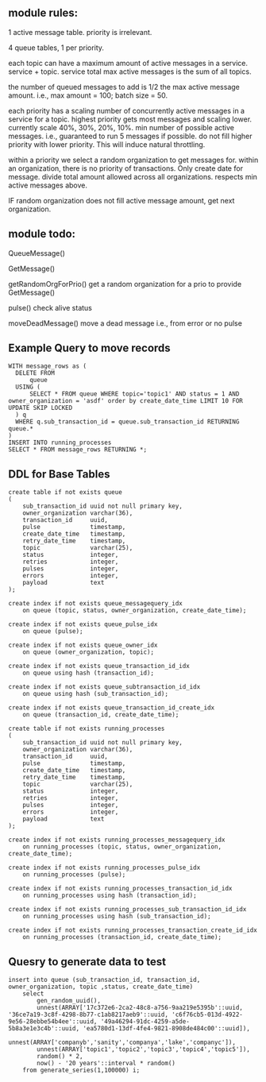 ## module rules: 
1 active message table. priority is irrelevant. 

4 queue tables, 1 per priority.

each topic can have a maximum amount of active messages in a service. 
  service + topic.
  service total max active messages is the sum of all topics.
  
the number of queued messages to add is 1/2 the max active message amount. 
  i.e., max amount = 100; batch size = 50.
  
each priority has a scaling number of concurrently active messages in a service for a topic. 
  highest priority gets most messages and scaling lower. 
  currently scale 40%, 30%, 20%, 10%.
  min number of possible active messages. i.e., guaranteed to run 5 messages if possible. 
  do not fill higher priority with lower priority. This will induce natural throttling. 
  
within a priority we select a random organization to get messages for. 
  within an organization, there is no priority of transactions. Only create date for message. 
  divide total amount allowed across all organizations.
  respects min active messages above.
  
IF random organization does not fill active message amount, get next organization.

## module todo: 
QueueMessage()

GetMessage()

getRandomOrgForPrio()
 get a random organization for a prio to provide GetMessage()
 
pulse()
  check alive status
  
moveDeadMessage()
  move a dead message i.e., from error or no pulse
  
## Example Query to move records 
```
WITH message_rows as (
  DELETE FROM
      queue
  USING (
      SELECT * FROM queue WHERE topic='topic1' AND status = 1 AND owner_organization = 'asdf' order by create_date_time LIMIT 10 FOR UPDATE SKIP LOCKED
  ) q
  WHERE q.sub_transaction_id = queue.sub_transaction_id RETURNING queue.*
)
INSERT INTO running_processes
SELECT * FROM message_rows RETURNING *;
```

## DDL for Base Tables 
```
create table if not exists queue
(
    sub_transaction_id uuid not null primary key,
    owner_organization varchar(36),
    transaction_id     uuid,
    pulse              timestamp,
    create_date_time   timestamp,
    retry_date_time    timestamp,
    topic              varchar(25),
    status             integer,
    retries            integer,
    pulses             integer,
    errors             integer,
    payload            text
);

create index if not exists queue_messagequery_idx
    on queue (topic, status, owner_organization, create_date_time);

create index if not exists queue_pulse_idx
    on queue (pulse);

create index if not exists queue_owner_idx
    on queue (owner_organization, topic);

create index if not exists queue_transaction_id_idx
    on queue using hash (transaction_id);

create index if not exists queue_subtransaction_id_idx
    on queue using hash (sub_transaction_id);

create index if not exists queue_transaction_id_create_idx
    on queue (transaction_id, create_date_time);

create table if not exists running_processes
(
    sub_transaction_id uuid not null primary key,
    owner_organization varchar(36),
    transaction_id     uuid,
    pulse              timestamp,
    create_date_time   timestamp,
    retry_date_time    timestamp,
    topic              varchar(25),
    status             integer,
    retries            integer,
    pulses             integer,
    errors             integer,
    payload            text
);

create index if not exists running_processes_messagequery_idx
    on running_processes (topic, status, owner_organization, create_date_time);

create index if not exists running_processes_pulse_idx
    on running_processes (pulse);

create index if not exists running_processes_transaction_id_idx
    on running_processes using hash (transaction_id);

create index if not exists running_processes_sub_transaction_id_idx
    on running_processes using hash (sub_transaction_id);

create index if not exists running_processes_transaction_create_id_idx
    on running_processes (transaction_id, create_date_time);

```
## Quesry to generate data to test 
```
insert into queue (sub_transaction_id, transaction_id, owner_organization, topic ,status, create_date_time)
    select
        gen_random_uuid(),
        unnest(ARRAY['17c372e6-2ca2-48c8-a756-9aa219e5395b'::uuid, '36ce7a19-3c8f-4298-8b77-c1ab8217aeb9'::uuid, 'c6f76cb5-013d-4922-9e56-28ebbe54b4ee'::uuid, '49a46294-91dc-4259-a5de-5b8a3e1e3c4b'::uuid, 'ea5780d1-13df-4fe4-9821-8908de484c00'::uuid]),
        unnest(ARRAY['companyb','sanity','companya','lake','companyc']),
        unnest(ARRAY['topic1','topic2','topic3','topic4','topic5']),
        random() * 2,
        now() - '20 years'::interval * random()
    from generate_series(1,100000) i;
```
